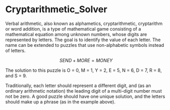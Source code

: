 # Cryptarithmetic_Solver

Verbal arithmetic, also known as alphametics, cryptarithmetic, cryptarithm or word addition, is a type of mathematical game consisting of a mathematical equation among unknown numbers, whose digits are represented by letters. The goal is to identify the value of each letter. The name can be extended to puzzles that use non-alphabetic symbols instead of letters.

$$ S E N D  + M O R E = M O N E Y$$

The solution to this puzzle is O = 0, M = 1, Y = 2, E = 5, N = 6, D = 7, R = 8, and S = 9.

Traditionally, each letter should represent a different digit, and (as an ordinary arithmetic notation) the leading digit of a multi-digit number must not be zero. A good puzzle should have one unique solution, and the letters should make up a phrase (as in the example above).



